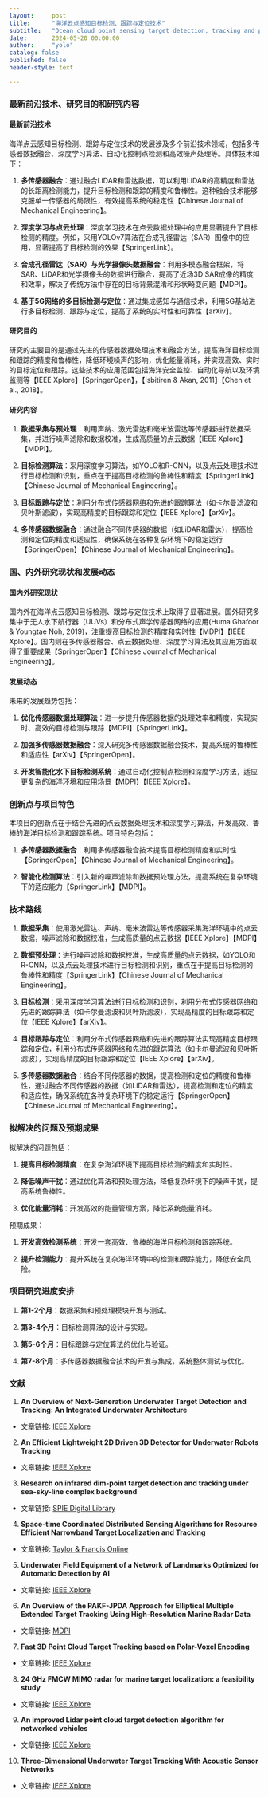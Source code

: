 ```yaml
---
layout:     post
title:      "海洋云点感知目标检测、跟踪与定位技术"
subtitle:   "Ocean cloud point sensing target detection, tracking and positioning technology"
date:       2024-05-20 00:00:00
author:     "yolo"
catalog: false
published: false
header-style: text

---
```


### 最新前沿技术、研究目的和研究内容

#### 最新前沿技术

海洋点云感知目标检测、跟踪与定位技术的发展涉及多个前沿技术领域，包括多传感器数据融合、深度学习算法、自动化控制点检测和高效噪声处理等。具体技术如下：

1. **多传感器融合**：通过融合LiDAR和雷达数据，可以利用LiDAR的高精度和雷达的长距离检测能力，提升目标检测和跟踪的精度和鲁棒性。这种融合技术能够克服单一传感器的局限性，有效提高系统的稳定性【Chinese Journal of Mechanical Engineering】。

2. **深度学习与点云处理**：深度学习技术在点云数据处理中的应用显著提升了目标检测的精度。例如，采用YOLOv7算法在合成孔径雷达（SAR）图像中的应用，显著提高了目标检测的效果【SpringerLink】。

3. **合成孔径雷达（SAR）与光学摄像头数据融合**：利用多模态融合框架，将SAR、LiDAR和光学摄像头的数据进行融合，提高了近场3D SAR成像的精度和效率，解决了传统方法中存在的目标背景混淆和形状畸变问题【MDPI】。

4. **基于5G网络的多目标检测与定位**：通过集成感知与通信技术，利用5G基站进行多目标检测、跟踪与定位，提高了系统的实时性和可靠性【arXiv】。

#### 研究目的

研究的主要目的是通过先进的传感器数据处理技术和融合方法，提高海洋目标检测和跟踪的精度和鲁棒性，降低环境噪声的影响，优化能量消耗，并实现高效、实时的目标定位和跟踪。这些技术的应用范围包括海洋安全监控、自动化导航以及环境监测等【IEEE Xplore】【SpringerOpen】，【Isbitiren & Akan, 2011】【Chen et al., 2018】。

#### 研究内容

1. **数据采集与预处理**：利用声纳、激光雷达和毫米波雷达等传感器进行数据采集，并进行噪声滤除和数据校准，生成高质量的点云数据【IEEE Xplore】【MDPI】。

2. **目标检测算法**：采用深度学习算法，如YOLO和R-CNN，以及点云处理技术进行目标检测和识别，重点在于提高目标检测的鲁棒性和精度【SpringerLink】【Chinese Journal of Mechanical Engineering】。

3. **目标跟踪与定位**：利用分布式传感器网络和先进的跟踪算法（如卡尔曼滤波和贝叶斯滤波），实现高精度的目标跟踪和定位【IEEE Xplore】【arXiv】。

4. **多传感器数据融合**：通过融合不同传感器的数据（如LiDAR和雷达），提高检测和定位的精度和适应性，确保系统在各种复杂环境下的稳定运行【SpringerOpen】【Chinese Journal of Mechanical Engineering】。

### 国、内外研究现状和发展动态

#### 国内外研究现状

国内外在海洋点云感知目标检测、跟踪与定位技术上取得了显著进展。国外研究多集中于无人水下航行器（UUVs）和分布式声学传感器网络的应用(Huma Ghafoor & Youngtae Noh, 2019)，注重提高目标检测的精度和实时性【MDPI】【IEEE Xplore】。国内则在多传感器融合、点云数据处理、深度学习算法及其应用方面取得了重要成果【SpringerOpen】【Chinese Journal of Mechanical Engineering】。

#### 发展动态

未来的发展趋势包括：

1. **优化传感器数据处理算法**：进一步提升传感器数据的处理效率和精度，实现实时、高效的目标检测与跟踪【MDPI】【SpringerLink】。

2. **加强多传感器数据融合**：深入研究多传感器数据融合技术，提高系统的鲁棒性和适应性【arXiv】【SpringerOpen】。

3. **开发智能化水下目标检测系统**：通过自动化控制点检测和深度学习方法，适应更复杂的海洋环境和应用场景【MDPI】【IEEE Xplore】。

### 创新点与项目特色

本项目的创新点在于结合先进的点云数据处理技术和深度学习算法，开发高效、鲁棒的海洋目标检测和跟踪系统。项目特色包括：

1. **多传感器数据融合**：利用多传感器融合技术提高目标检测精度和实时性【SpringerOpen】【Chinese Journal of Mechanical Engineering】。

2. **智能化检测算法**：引入新的噪声滤除和数据预处理方法，提高系统在复杂环境下的适应能力【SpringerLink】【MDPI】。

### 技术路线

1. **数据采集**：使用激光雷达、声纳、毫米波雷达等传感器采集海洋环境中的点云数据，噪声滤除和数据校准，生成高质量的点云数据【IEEE Xplore】【MDPI】

2. **数据预处理**：进行噪声滤除和数据校准，生成高质量的点云数据，如YOLO和R-CNN，以及点云处理技术进行目标检测和识别，重点在于提高目标检测的鲁棒性和精度【SpringerLink】【Chinese Journal of Mechanical Engineering】。

3. **目标检测**：采用深度学习算法进行目标检测和识别，利用分布式传感器网络和先进的跟踪算法（如卡尔曼滤波和贝叶斯滤波），实现高精度的目标跟踪和定位【IEEE Xplore】【arXiv】。

4. **目标跟踪与定位**：利用分布式传感器网络和先进的跟踪算法实现高精度目标跟踪和定位，利用分布式传感器网络和先进的跟踪算法（如卡尔曼滤波和贝叶斯滤波），实现高精度的目标跟踪和定位【IEEE Xplore】【arXiv】。

5. **多传感器数据融合**：结合不同传感器的数据，提高检测和定位的精度和鲁棒性，通过融合不同传感器的数据（如LiDAR和雷达），提高检测和定位的精度和适应性，确保系统在各种复杂环境下的稳定运行【SpringerOpen】【Chinese Journal of Mechanical Engineering】。

### 拟解决的问题及预期成果

拟解决的问题包括：

1. **提高目标检测精度**：在复杂海洋环境下提高目标检测的精度和实时性。

2. **降低噪声干扰**：通过优化算法和预处理方法，降低复杂环境下的噪声干扰，提高系统鲁棒性。

3. **优化能量消耗**：开发高效的能量管理方案，降低系统能量消耗。

预期成果：

1. **开发高效检测系统**：开发一套高效、鲁棒的海洋目标检测和跟踪系统。

2. **提升检测能力**：提升系统在复杂海洋环境中的检测和跟踪能力，降低安全风险。

### 项目研究进度安排

1. **第1-2个月**：数据采集和预处理模块开发与测试。

2. **第3-4个月**：目标检测算法的设计与实现。

3. **第5-6个月**：目标跟踪与定位算法的优化与验证。

4. **第7-8个月**：多传感器数据融合技术的开发与集成，系统整体测试与优化。

### 文献

1. **An Overview of Next-Generation Underwater Target Detection and Tracking: An Integrated Underwater Architecture**
- 文章链接: [IEEE Xplore](https://doi.org/10.1109/ACCESS.2019.2929932)

2. **An Efficient Lightweight 2D Driven 3D Detector for Underwater Robots Tracking**  
- 文章链接: [IEEE Xplore](https://doi.org/10.1109/ROBIO54168.2021.9739538)

3. **Research on infrared dim-point target detection and tracking under sea-sky-line complex background**
- 文章链接: [SPIE Digital Library](https://doi.org/10.1117/12.900480)

4. **Space-time Coordinated Distributed Sensing Algorithms for Resource Efficient Narrowband Target Localization and Tracking**
- 文章链接: [Taylor & Francis Online](https://doi.org/10.1080/15501320590901856)

5. **Underwater Field Equipment of a Network of Landmarks Optimized for Automatic Detection by AI**
- 文章链接: [IEEE Xplore](https://doi.org/10.1109/IGARSS39084.2020.9323589)

6. **An Overview of the PAKF-JPDA Approach for Elliptical Multiple Extended Target Tracking Using High-Resolution Marine Radar Data**
- 文章链接: [MDPI](https://doi.org/10.3390/rs15102503)

7. **Fast 3D Point Cloud Target Tracking based on Polar-Voxel Encoding**
- 文章链接: [IEEE Xplore](https://doi.org/10.1109/SMC53654.2022.9945125)

8. **24 GHz FMCW MIMO radar for marine target localization: a feasibility study**
- 文章链接: [IEEE Xplore](https://doi.org/10.1109/ACCESS.2022.3186052)

9. **An improved Lidar point cloud target detection algorithm for networked vehicles**
- 文章链接: [IEEE Xplore](https://doi.org/10.1109/ICOCN59242.2023.10236217)

10. **Three-Dimensional Underwater Target Tracking With Acoustic Sensor Networks**
- 文章链接: [IEEE Xplore](https://doi.org/10.1109/TVT.2011.2163538)


